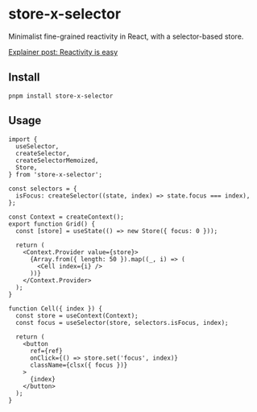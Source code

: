 # store-x-selector

Minimalist fine-grained reactivity in React, with a selector-based store.

[Explainer post: Reactivity is easy](https://romgrk.com/posts/reactivity-is-easy/)

## Install

```
pnpm install store-x-selector
```

## Usage

```tsx
import {
  useSelector,
  createSelector,
  createSelectorMemoized,
  Store,
} from 'store-x-selector';

const selectors = {
  isFocus: createSelector((state, index) => state.focus === index),
};

const Context = createContext();
export function Grid() {
  const [store] = useState(() => new Store({ focus: 0 }));

  return (
    <Context.Provider value={store}>
      {Array.from({ length: 50 }).map((_, i) => (
        <Cell index={i} />
      ))}
    </Context.Provider>
  );
}

function Cell({ index }) {
  const store = useContext(Context);
  const focus = useSelector(store, selectors.isFocus, index);

  return (
    <button
      ref={ref}
      onClick={() => store.set('focus', index)}
      className={clsx({ focus })}
    >
      {index}
    </button>
  );
}
```
